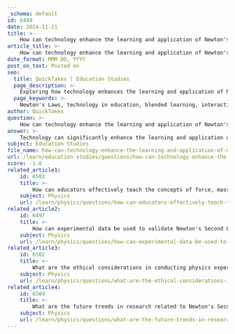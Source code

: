 ```yaml
---
_schema: default
id: 6499
date: 2024-11-21
title: >-
    How can technology enhance the learning and application of Newton's Laws?
article_title: >-
    How can technology enhance the learning and application of Newton's Laws?
date_format: MMM DD, YYYY
post_on_text: Posted on
seo:
  title: QuickTakes | Education Studies
  page_description: >-
    Exploring how technology enhances the learning and application of Newton's Laws through blended learning, simulations, hands-on experiments, and data analysis.
  page_keywords: >-
    Newton's Laws, technology in education, blended learning, interactive simulations, virtual experiments, hands-on learning, data collection, physics education, engineering applications, gamified learning, student engagement, physics concepts, educational tools, real-world applications
author: QuickTakes
question: >-
    How can technology enhance the learning and application of Newton's Laws?
answer: >-
    Technology can significantly enhance the learning and application of Newton's Laws in various ways, making the concepts more accessible and engaging for students. Here are some key aspects of how technology contributes to this educational process:\n\n1. **Blended Learning Approaches**: Research has shown that blended learning, which combines traditional classroom methods with online resources, improves students' conceptual understanding of Newton's laws of motion. Students often perceive this approach positively, as it allows for a more flexible and interactive learning environment.\n\n2. **Simulations and Virtual Experiments**: Tools like the Physics Education Technology (PhET) project provide interactive simulations that allow students to visualize and manipulate physical systems. These simulations can demonstrate the principles of Newton's laws in a controlled environment, helping students grasp complex concepts without the limitations of physical experiments. Virtual experiments also cater to diverse learning styles and can be accessed remotely, making physics education more inclusive.\n\n3. **Hands-On Learning with Technology**: Incorporating technology into hands-on experiments, such as programming mobile robots to perform Newtonian physics experiments, enhances students' engagement and understanding. This method allows students to apply theoretical knowledge in practical scenarios, reinforcing their learning through real-world applications.\n\n4. **Data Collection and Analysis**: Modern technology enables students to collect and analyze data more efficiently. For instance, using mobile devices to digitally record measurements allows for accurate data visualization and analysis, which is crucial for understanding the relationships between force, mass, and acceleration as described by Newton's Second Law ($F=ma$).\n\n5. **Applications in Engineering and Gaming**: Understanding Newton's laws is essential not only in education but also in various technological fields. For example, physics engines in video games utilize these laws to create realistic motion and interactions, providing students with relatable examples of how these principles apply in the gaming industry. Additionally, in engineering, Newton's laws are fundamental for designing and controlling systems, from vehicles to spacecraft, illustrating their relevance in modern technology.\n\n6. **Motivation and Engagement**: The use of technology in teaching physics can increase student motivation and engagement. Interactive tools and gamified learning experiences can make the study of Newton's laws more enjoyable, encouraging students to explore and experiment with the concepts actively.\n\nIn summary, technology enhances the learning and application of Newton's Laws by providing interactive, engaging, and practical experiences that deepen students' understanding and appreciation of physics. Through blended learning, simulations, hands-on experiments, and real-world applications, students can better grasp these fundamental principles and their significance in both academic and technological contexts.
subject: Education Studies
file_name: how-can-technology-enhance-the-learning-and-application-of-newtons-laws.md
url: /learn/education-studies/questions/how-can-technology-enhance-the-learning-and-application-of-newtons-laws
score: -1.0
related_article1:
    id: 6503
    title: >-
        How can educators effectively teach the concepts of force, mass, and acceleration?
    subject: Physics
    url: /learn/physics/questions/how-can-educators-effectively-teach-the-concepts-of-force-mass-and-acceleration
related_article2:
    id: 6497
    title: >-
        How can experimental data be used to validate Newton's Second Law?
    subject: Physics
    url: /learn/physics/questions/how-can-experimental-data-be-used-to-validate-newtons-second-law
related_article3:
    id: 6502
    title: >-
        What are the ethical considerations in conducting physics experiments?
    subject: Physics
    url: /learn/physics/questions/what-are-the-ethical-considerations-in-conducting-physics-experiments
related_article4:
    id: 6504
    title: >-
        What are the future trends in research related to Newton's Second Law and dynamics?
    subject: Physics
    url: /learn/physics/questions/what-are-the-future-trends-in-research-related-to-newtons-second-law-and-dynamics
---
```


&nbsp;